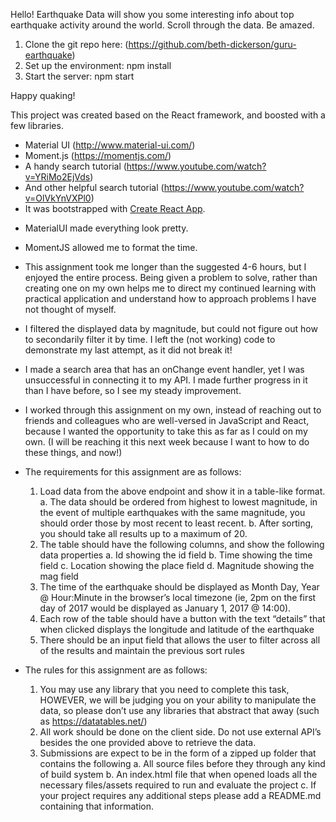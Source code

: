 Hello! Earthquake Data will show you some interesting info about top earthquake activity around the world. Scroll through the data. Be amazed.

1. Clone the git repo here: (https://github.com/beth-dickerson/guru-earthquake)
2. Set up the environment: npm install
3. Start the server: npm start

Happy quaking!

This project was created based on the React framework, and boosted with a few libraries.
- Material UI (http://www.material-ui.com/)
- Moment.js (https://momentjs.com/)
- A handy search tutorial (https://www.youtube.com/watch?v=YRiMo2EjVds)
- And other helpful search tutorial (https://www.youtube.com/watch?v=OlVkYnVXPl0)
- It was bootstrapped with [Create React App](https://github.com/facebookincubator/create-react-app).

* MaterialUI made everything look pretty.
* MomentJS allowed me to format the time.
* This assignment took me longer than the suggested 4-6 hours, but I enjoyed the entire process. Being given a problem to solve, rather than creating one on my own helps me to direct my continued learning with practical application and understand how to approach problems I have not thought of myself.
* I filtered the displayed data by magnitude, but could not figure out how to secondarily filter it by time. I left the (not working) code to demonstrate my last attempt, as it did not break it!
* I made a search area that has an onChange event handler, yet I was unsuccessful in connecting it to my API. I made further progress in it than I have before, so I see my steady improvement.
* I worked through this assignment on my own, instead of reaching out to friends and colleagues who are well-versed in JavaScript and React, because I wanted the opportunity to take this as far as I could on my own. (I will be reaching it this next week because I want to how to do these things, and now!)

* The requirements for this assignment are as follows:
  1. Load data from the above endpoint and show it in a table-like format.
    a. The data should be ordered from highest to lowest magnitude, in the   event of multiple earthquakes with the same magnitude, you should order those by most recent to least recent.
    b. After sorting, you should take all results up to a maximum of 20.
  2. The table should have the following columns, and show the following data properties
    a. Id showing   the   id   field
    b. Time showing   the   time   field
    c. Location showing   the   place field
    d. Magnitude showing   the   mag   field
  3. The time of the earthquake should be displayed as
    Month Day, Year @ Hour:Minute
  in the browser’s local   timezone (ie, 2pm on the first day of 2017 would be  displayed as January 1, 2017 @ 14:00).
  4. Each row of the table should have a button with the text “details” that when clicked displays the longitude and latitude of the earthquake
  5. There should be an input field that allows the user to filter across all of the results and maintain the previous sort rules
* The   rules   for   this   assignment   are   as   follows:
  1. You may use any library that you need to complete this task, HOWEVER, we will be judging you on your ability to manipulate the data, so please don’t use any libraries that abstract that away (such as https://datatables.net/)
  2. All work should be done on the client side. Do not use external API’s besides the one provided above to retrieve the data.
  3. Submissions are expect to be in the form of a zipped up folder that contains the following
    a. All source files before they through any kind of build system
    b. An index.html file that when opened loads all the necessary files/assets required to run and evaluate the project
    c. If your project requires any additional steps please add a README.md containing that information.

